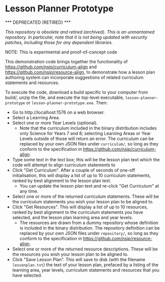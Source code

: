 # Lesson Planner Prototype

*** DEPRECATED (RETIRED) ***

*This repository is obsolete and retired (archived). This is an unmantained repository. In particular, note that it is not being updated with security patches, including those for any dependent libraries.*

NOTE: This is experimental and proof-of-concept code

This demonstration code brings together the functionality of https://github.com/nsip/curriculum-align and https://github.com/nsip/resource-align, to demonstrate how a lesson plan authoring system can incorporate suggestions of related curriculum statements and resources.

To execute the code, download a build specific to your computer from build/, unzip the file, and execute the top-level executable, `lesson-planner-prototype` or `lesson-planner-prototype.exe`. Then:

* Go to http://localhost:1576 on a web browser.
* Select a Learning Area.
* Select one or more Year Levels (optional).
  * Note that the curriculum included in the binary distribution includes only Science for Years 7 and 8; selecting Learning Areas or Year Levels outside of those will return an error. The curriculum can be replaced by your own JSON files under `curriculum/`, so long as they conform to the specification in https://github.com/nsip/curriculum-align.
* Type some text in the text box; this will be the lesson plan text which the code will attempt to align curriculum statements to
* Click "Get Curriculum". After a couple of seconds of one-off initialisation, this will display a list of up to 10 curriculum statements, ranked by best alignment to the lesson plan text.
  * You can update the lesson plan text and re-click "Get Curriculum" at any time.
* Select one or more of the returned curriculum statements. These will be the curriculum statements you wish your lesson plan to be aligned to.
* Click "Get Resources". This will display a list of up to 10 resources, ranked by best alignment to the curriculum statements you have selected, and the lesson plan learning area and year levels.
  * The resources are drawn from a dummy repository whose definition is included in the binary distribution. The repository definition can be replaced by your own JSON files under `repository/`, so long as they conform to the specification in https://github.com/nsip/resource-align.
* Select one or more of the returned resource descriptions. These will be the resources you wish your lesson plan to be aligned to.
* Click "Save Lesson Plan". This will save to disk (with the filename `lessonplan.txt`) the text of your lesson plan, prefaced by a listing of the learning area, year levels, curriculum statements and resources that you have selected.
